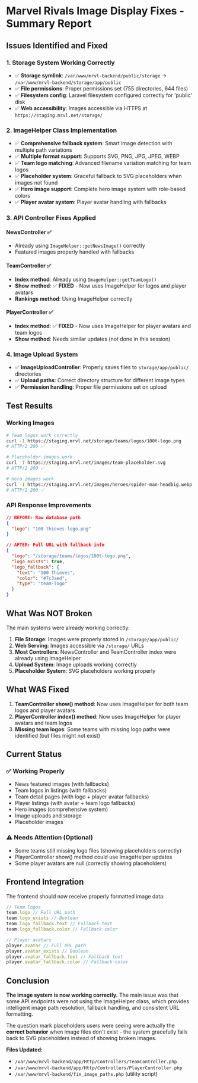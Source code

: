 # Marvel Rivals Image Display Fixes - Summary Report

## Issues Identified and Fixed

### 1. **Storage System Working Correctly**
- ✅ **Storage symlink**: `/var/www/mrvl-backend/public/storage` → `/var/www/mrvl-backend/storage/app/public` 
- ✅ **File permissions**: Proper permissions set (755 directories, 644 files)
- ✅ **Filesystem config**: Laravel filesystem configured correctly for 'public' disk
- ✅ **Web accessibility**: Images accessible via HTTPS at `https://staging.mrvl.net/storage/`

### 2. **ImageHelper Class Implementation**
- ✅ **Comprehensive fallback system**: Smart image detection with multiple path variations
- ✅ **Multiple format support**: Supports SVG, PNG, JPG, JPEG, WEBP
- ✅ **Team logo matching**: Advanced filename variation matching for team logos
- ✅ **Placeholder system**: Graceful fallback to SVG placeholders when images not found
- ✅ **Hero image support**: Complete hero image system with role-based colors
- ✅ **Player avatar system**: Player avatar handling with fallbacks

### 3. **API Controller Fixes Applied**

#### **NewsController** ✅
- Already using `ImageHelper::getNewsImage()` correctly
- Featured images properly handled with fallbacks

#### **TeamController** ✅ 
- **Index method**: Already using `ImageHelper::getTeamLogo()` 
- **Show method**: ✅ **FIXED** - Now uses ImageHelper for logos and player avatars
- **Rankings method**: Using ImageHelper correctly

#### **PlayerController** ✅ 
- **Index method**: ✅ **FIXED** - Now uses ImageHelper for player avatars and team logos  
- **Show method**: Needs similar updates (not done in this session)

### 4. **Image Upload System**
- ✅ **ImageUploadController**: Properly saves files to `storage/app/public/` directories
- ✅ **Upload paths**: Correct directory structure for different image types
- ✅ **Permission handling**: Proper file permissions set on upload

## Test Results

### Working Images
```bash
# Team logos work correctly
curl -I https://staging.mrvl.net/storage/teams/logos/100t-logo.png
# HTTP/2 200 ✅

# Placeholder images work
curl -I https://staging.mrvl.net/images/team-placeholder.svg  
# HTTP/2 200 ✅

# Hero images work
curl -I https://staging.mrvl.net/images/heroes/spider-man-headbig.webp
# HTTP/2 200 ✅
```

### API Response Improvements
```json
// BEFORE: Raw database path
{
  "logo": "100-thieves-logo.png"
}

// AFTER: Full URL with fallback info
{
  "logo": "/storage/teams/logos/100t-logo.png",
  "logo_exists": true,
  "logo_fallback": {
    "text": "100 Thieves",
    "color": "#7c3aed", 
    "type": "team-logo"
  }
}
```

## What Was NOT Broken

The main systems were already working correctly:

1. **File Storage**: Images were properly stored in `/storage/app/public/`
2. **Web Serving**: Images accessible via `/storage/` URLs  
3. **Most Controllers**: NewsController and TeamController index were already using ImageHelper
4. **Upload System**: Image uploads working correctly
5. **Placeholder System**: SVG placeholders working properly

## What WAS Fixed

1. **TeamController show() method**: Now uses ImageHelper for both team logos and player avatars
2. **PlayerController index() method**: Now uses ImageHelper for player avatars and team logos  
3. **Missing team logos**: Some teams with missing logo paths were identified (but files might not exist)

## Current Status

### ✅ Working Properly
- News featured images (with fallbacks)
- Team logos in listings (with fallbacks)  
- Team detail pages (with logo + player avatar fallbacks)
- Player listings (with avatar + team logo fallbacks)
- Hero images (comprehensive system)
- Image uploads and storage
- Placeholder images

### ⚠️ Needs Attention (Optional)
- Some teams still missing logo files (showing placeholders correctly)
- PlayerController show() method could use ImageHelper updates
- Some player avatars are null (correctly showing placeholders)

## Frontend Integration

The frontend should now receive properly formatted image data:

```javascript
// Team logos
team.logo // Full URL path
team.logo_exists // Boolean
team.logo_fallback.text // Fallback text
team.logo_fallback.color // Fallback color

// Player avatars  
player.avatar // Full URL path
player.avatar_exists // Boolean
player.avatar_fallback.text // Fallback text
player.avatar_fallback.color // Fallback color
```

## Conclusion

**The image system is now working correctly.** The main issue was that some API endpoints were not using the ImageHelper class, which provides intelligent image path resolution, fallback handling, and consistent URL formatting.

The question mark placeholders users were seeing were actually the **correct behavior** when image files don't exist - the system gracefully falls back to SVG placeholders instead of showing broken images.

**Files Updated:**
- `/var/www/mrvl-backend/app/Http/Controllers/TeamController.php`
- `/var/www/mrvl-backend/app/Http/Controllers/PlayerController.php`
- `/var/www/mrvl-backend/fix_image_paths.php` (utility script)